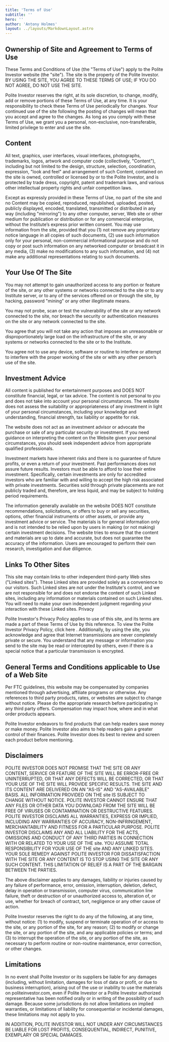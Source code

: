 ```yaml
---
title: 'Terms of Use'
subtitle: ''
hero: ''
author: 'Antony Holmes'
layout: ../layouts/MarkdownLayout.astro
---
```


## Ownership of Site and Agreement to Terms of Use

These Terms and Conditions of Use (the "Terms of Use") apply to the Polite Investor website (the "site"). The site is the property of the Polite Investor. BY USING THE SITE, YOU AGREE TO THESE TERMS OF USE; IF YOU DO NOT AGREE, DO NOT USE THE SITE.

Polite Investor reserves the right, at its sole discretion, to change, modify, add or remove portions of these Terms of Use, at any time. It is your responsibility to check these Terms of Use periodically for changes. Your continued use of the site following the posting of changes will mean that you accept and agree to the changes. As long as you comply with these Terms of Use, we grant you a personal, non-exclusive, non-transferable, limited privilege to enter and use the site.

## Content

All text, graphics, user interfaces, visual interfaces, photographs, trademarks, logos, artwork and computer code (collectively, "Content"), including but not limited to the design, structure, selection, coordination, expression, "look and feel" and arrangement of such Content, contained on the site is owned, controlled or licensed by or to the Polite Investor, and is protected by trade dress, copyright, patent and trademark laws, and various other intellectual property rights and unfair competition laws.

Except as expressly provided in these Terms of Use, no part of the site and no Content may be copied, reproduced, republished, uploaded, posted, publicly displayed, encoded, translated, transmitted or distributed in any way (including "mirroring") to any other computer, server, Web site or other medium for publication or distribution or for any commercial enterprise, without the Institute’s express prior written consent. You may use information from the site, provided that you (1) not remove any proprietary notice language in all copies of such documents, (2) use such information only for your personal, non-commercial informational purpose and do not copy or post such information on any networked computer or broadcast it in any media, (3) make no modifications to any such information, and (4) not make any additional representations relating to such documents.

## Your Use Of The Site

You may not attempt to gain unauthorized access to any portion or feature of the site, or any other systems or networks connected to the site or to any Institute server, or to any of the services offered on or through the site, by hacking, password "mining" or any other illegitimate means.

You may not probe, scan or test the vulnerability of the site or any network connected to the site, nor breach the security or authentication measures on the site or any network connected to the site.

You agree that you will not take any action that imposes an unreasonable or disproportionately large load on the infrastructure of the site, or any systems or networks connected to the site or to the Institute.

You agree not to use any device, software or routine to interfere or attempt to interfere with the proper working of the site or with any other person’s use of the site.

## Investment Advice

All content is published for entertainment purposes and DOES NOT constitute financial, legal, or tax advice. The content is not personal to you and does not take into account your personal circumstances. The website does not assess the suitability or appropriateness of any investment in light of your personal circumstances, including your knowledge and understanding, financial strength, tax liability or appetite for risk.

The website does not act as an investment advisor or advocate the purchase or sale of any particular security or investment. If you need guidance on interpreting the content on the Website given your personal circumstances, you should seek independent advice from appropriate qualified professionals.

Investment markets have inherent risks and there is no guarantee of future profits, or even a return of your investment. Past performances does not assure future results. Investors must be able to afford to lose their entire investment. Specifically, certain investments are only for accredited investors who are familiar with and willing to accept the high risk associated with private investments. Securities sold through private placements are not publicly traded and, therefore, are less liquid, and may be subject to holding period requirements.

The information generally available on the website DOES NOT constitute recommendations, solicitations, or offers to buy or sell any securities, options, other financial instruments or other assets, or provide any investment advice or service. The materials is for general information only and is not intended to be relied upon by users in making (or not making) certain investment decisions. The website tries to ensure that the content and materials are up to date and accurate, but does not guarantee the accuracy of the information. Users are encouraged to perform their own research, investigation and due diligence.

## Links To Other Sites

This site may contain links to other independent third-party Web sites ("Linked sites"). These Linked sites are provided solely as a convenience to our visitors. Such Linked sites are not under the Institute's control, and we are not responsible for and does not endorse the content of such Linked sites, including any information or materials contained on such Linked sites. You will need to make your own independent judgment regarding your interaction with these Linked sites.
Privacy

Polite Investor's Privacy Policy applies to use of this site, and its terms are made a part of these Terms of Use by this reference. To view the Polite Investor Privacy Policy, click here . Additionally, by using the site, you acknowledge and agree that Internet transmissions are never completely private or secure. You understand that any message or information you send to the site may be read or intercepted by others, even if there is a special notice that a particular transmission is encrypted.

## General Terms and Conditions applicable to Use of a Web Site

Per FTC guidelines, this website may be compensated by companies mentioned through advertising, affiliate programs or otherwise. Any references to third party products, rates, or websites are subject to change without notice. Please do the appropriate research before participating in any third party offers. Compensation may impact how, where and in what order products appears.

Polite Investor endeavors to find products that can help readers save money or make money. Polite Investor also aims to help readers gain a greater control of their finances. Polite Investor does its best to review and screen each product before mentioning.

## Disclaimers

POLITE INVESTOR DOES NOT PROMISE THAT THE SITE OR ANY CONTENT, SERVICE OR FEATURE OF THE SITE WILL BE ERROR-FREE OR UNINTERRUPTED, OR THAT ANY DEFECTS WILL BE CORRECTED, OR THAT YOUR USE OF THE SITE WILL PROVIDE SPECIFIC RESULTS. THE SITE AND ITS CONTENT ARE DELIVERED ON AN "AS-IS" AND "AS-AVAILABLE" BASIS. ALL INFORMATION PROVIDED ON THE site IS SUBJECT TO CHANGE WITHOUT NOTICE. POLITE INVESTOR CANNOT ENSURE THAT ANY FILES OR OTHER DATA YOU DOWNLOAD FROM THE SITE WILL BE FREE OF VIRUSES OR CONTAMINATION OR DESTRUCTIVE FEATURES. POLITE INVESTOR DISCLAIMS ALL WARRANTIES, EXPRESS OR IMPLIED, INCLUDING ANY WARRANTIES OF ACCURACY, NON-INFRINGEMENT, MERCHANTABILITY AND FITNESS FOR A PARTICULAR PURPOSE. POLITE INVESTOR DISCLAIMS ANY AND ALL LIABILITY FOR THE ACTS, OMISSIONS AND CONDUCT OF ANY THIRD PARTIES IN CONNECTION WITH OR RELATED TO YOUR USE OF THE site. YOU ASSUME TOTAL RESPONSIBILITY FOR YOUR USE OF THE site AND ANY LINKED SITES. YOUR SOLE REMEDY AGAINST POLITE INVESTOR FOR DISSATISFACTION WITH THE SITE OR ANY CONTENT IS TO STOP USING THE SITE OR ANY SUCH CONTENT. THIS LIMITATION OF RELIEF IS A PART OF THE BARGAIN BETWEEN THE PARTIES.

The above disclaimer applies to any damages, liability or injuries caused by any failure of performance, error, omission, interruption, deletion, defect, delay in operation or transmission, computer virus, communication line failure, theft or destruction of or unauthorized access to, alteration of, or use, whether for breach of contract, tort, negligence or any other cause of action.

Polite Investor reserves the right to do any of the following, at any time, without notice: (1) to modify, suspend or terminate operation of or access to the site, or any portion of the site, for any reason; (2) to modify or change the site, or any portion of the site, and any applicable policies or terms; and (3) to interrupt the operation of the site, or any portion of the site, as necessary to perform routine or non-routine maintenance, error correction, or other changes.

## Limitations

In no event shall Polite Investor or its suppliers be liable for any damages (including, without limitation, damages for loss of data or profit, or due to business interruption), arising out of the use or inability to use the materials on politeinvestor.com, even if Polite Investor or a Polite Investor authorized representative has been notified orally or in writing of the possibility of such damage. Because some jurisdictions do not allow limitations on implied warranties, or limitations of liability for consequential or incidental damages, these limitations may not apply to you.

IN ADDITION, POLITE INVESTOR WILL NOT UNDER ANY CIRCUMSTANCES BE LIABLE FOR LOST PROFITS, CONSEQUENTIAL, INDIRECT, PUNITIVE, EXEMPLARY OR SPECIAL DAMAGES.